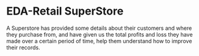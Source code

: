 # EDA-Retail SuperStore
 A Superstore has provided some details about their customers and where they purchase from, and have given us the total profits and loss they have made over a certain period of time, help them understand how to improve their records.
